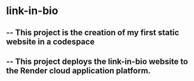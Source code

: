 # link-in-bio
## -- This project is the creation of my first static website in a codespace 
## -- This project  deploys the link-in-bio website to the Render cloud application platform. 
